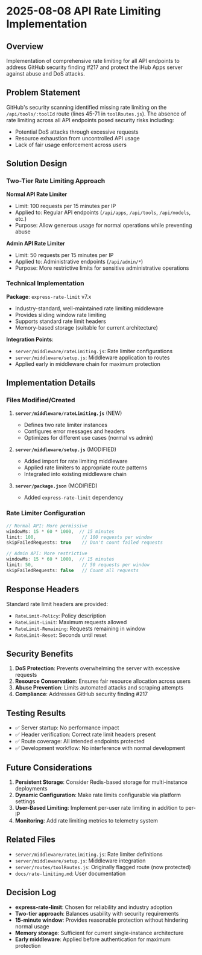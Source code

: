 # 2025-08-08 API Rate Limiting Implementation

## Overview

Implementation of comprehensive rate limiting for all API endpoints to address GitHub security finding #217 and protect the iHub Apps server against abuse and DoS attacks.

## Problem Statement

GitHub's security scanning identified missing rate limiting on the `/api/tools/:toolId` route (lines 45-71 in `toolRoutes.js`). The absence of rate limiting across all API endpoints posed security risks including:

- Potential DoS attacks through excessive requests
- Resource exhaustion from uncontrolled API usage
- Lack of fair usage enforcement across users

## Solution Design

### Two-Tier Rate Limiting Approach

**Normal API Rate Limiter**
- Limit: 100 requests per 15 minutes per IP
- Applied to: Regular API endpoints (`/api/apps`, `/api/tools`, `/api/models`, etc.)
- Purpose: Allow generous usage for normal operations while preventing abuse

**Admin API Rate Limiter**  
- Limit: 50 requests per 15 minutes per IP
- Applied to: Administrative endpoints (`/api/admin/*`)
- Purpose: More restrictive limits for sensitive administrative operations

### Technical Implementation

**Package**: `express-rate-limit` v7.x
- Industry-standard, well-maintained rate limiting middleware
- Provides sliding window rate limiting
- Supports standard rate limit headers
- Memory-based storage (suitable for current architecture)

**Integration Points**:
- `server/middleware/rateLimiting.js`: Rate limiter configurations
- `server/middleware/setup.js`: Middleware application to routes
- Applied early in middleware chain for maximum protection

## Implementation Details

### Files Modified/Created

1. **`server/middleware/rateLimiting.js`** (NEW)
   - Defines two rate limiter instances
   - Configures error messages and headers
   - Optimizes for different use cases (normal vs admin)

2. **`server/middleware/setup.js`** (MODIFIED)
   - Added import for rate limiting middleware
   - Applied rate limiters to appropriate route patterns
   - Integrated into existing middleware chain

3. **`server/package.json`** (MODIFIED)
   - Added `express-rate-limit` dependency

### Rate Limiter Configuration

```javascript
// Normal API: More permissive
windowMs: 15 * 60 * 1000,  // 15 minutes
limit: 100,                 // 100 requests per window
skipFailedRequests: true    // Don't count failed requests

// Admin API: More restrictive  
windowMs: 15 * 60 * 1000,  // 15 minutes
limit: 50,                  // 50 requests per window
skipFailedRequests: false   // Count all requests
```

## Response Headers

Standard rate limit headers are provided:
- `RateLimit-Policy`: Policy description
- `RateLimit-Limit`: Maximum requests allowed
- `RateLimit-Remaining`: Requests remaining in window
- `RateLimit-Reset`: Seconds until reset

## Security Benefits

1. **DoS Protection**: Prevents overwhelming the server with excessive requests
2. **Resource Conservation**: Ensures fair resource allocation across users
3. **Abuse Prevention**: Limits automated attacks and scraping attempts
4. **Compliance**: Addresses GitHub security finding #217

## Testing Results

- ✅ Server startup: No performance impact
- ✅ Header verification: Correct rate limit headers present
- ✅ Route coverage: All intended endpoints protected
- ✅ Development workflow: No interference with normal development

## Future Considerations

1. **Persistent Storage**: Consider Redis-based storage for multi-instance deployments
2. **Dynamic Configuration**: Make rate limits configurable via platform settings
3. **User-Based Limiting**: Implement per-user rate limiting in addition to per-IP
4. **Monitoring**: Add rate limiting metrics to telemetry system

## Related Files

- `server/middleware/rateLimiting.js`: Rate limiter definitions
- `server/middleware/setup.js`: Middleware integration
- `server/routes/toolRoutes.js`: Originally flagged route (now protected)
- `docs/rate-limiting.md`: User documentation

## Decision Log

- **express-rate-limit**: Chosen for reliability and industry adoption
- **Two-tier approach**: Balances usability with security requirements
- **15-minute window**: Provides reasonable protection without hindering normal usage
- **Memory storage**: Sufficient for current single-instance architecture
- **Early middleware**: Applied before authentication for maximum protection